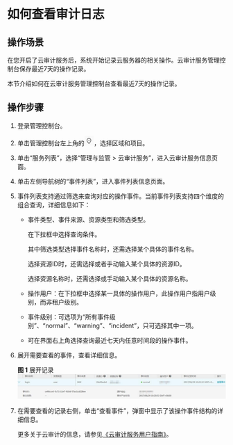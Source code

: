 # 如何查看审计日志<a name="ecs_03_1102"></a>

## 操作场景<a name="section348215012500"></a>

在您开启了云审计服务后，系统开始记录云服务器的相关操作。云审计服务管理控制台保存最近7天的操作记录。

本节介绍如何在云审计服务管理控制台查看最近7天的操作记录。

## 操作步骤<a name="section19713162125313"></a>

1.  登录管理控制台。
2.  单击管理控制台左上角的![](figures/icon-region.png)，选择区域和项目。
3.  单击“服务列表”，选择“管理与监管 \> 云审计服务”，进入云审计服务信息页面。
4.  单击左侧导航树的“事件列表”，进入事件列表信息页面。
5.  事件列表支持通过筛选来查询对应的操作事件。当前事件列表支持四个维度的组合查询，详细信息如下：
    -   事件类型、事件来源、资源类型和筛选类型。

        在下拉框中选择查询条件。

        其中筛选类型选择事件名称时，还需选择某个具体的事件名称。

        选择资源ID时，还需选择或者手动输入某个具体的资源ID。

        选择资源名称时，还需选择或手动输入某个具体的资源名称。

    -   操作用户：在下拉框中选择某一具体的操作用户，此操作用户指用户级别，而非租户级别。
    -   事件级别：可选项为“所有事件级别”、“normal”、“warning”、“incident”，只可选择其中一项。
    -   可在界面右上角选择查询最近七天内任意时间段的操作事件。

6.  展开需要查看的事件，查看详细信息。

    **图 1**  展开记录<a name="fig1972512145312"></a>  
    ![](figures/展开记录.jpg "展开记录")

7.  在需要查看的记录右侧，单击“查看事件”，弹窗中显示了该操作事件结构的详细信息。

    更多关于云审计的信息，请参见[《云审计服务用户指南》](https://support.huaweicloud.com/cts/index.html)。

